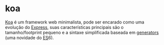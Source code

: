 # koa

[Koa][1] é um framework web minimalista, pode ser encarado como uma evolução
do [Express][2], suas características principais são o tamanho/footprint
pequeno e a sintaxe simplificada baseada em [generators][3] (uma novidade do
[ES][4]6).

[1]: http://koajs.com/
[2]: http://expressjs.com/
[3]: https://developer.mozilla.org/en-US/docs/Web/JavaScript/Reference/Statements/function*
[4]: http://en.wikipedia.org/wiki/ECMAScript "Ecma Script"
